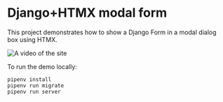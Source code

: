 # Django+HTMX modal form

This project demonstrates how to show a Django Form in a modal dialog box using HTMX.

![A video of the site](django-htmx-modal-form-10-fps.gif)


To run the demo locally:

```
pipenv install
pipenv run migrate
pipenv run server
```
